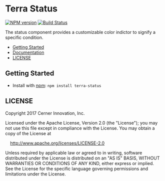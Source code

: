 # Terra Status

[![NPM version](http://img.shields.io/npm/v/terra-status.svg)](https://www.npmjs.org/package/terra-status)
[![Build Status](https://travis-ci.org/cerner/terra-ui.svg?branch=master)](https://travis-ci.org/cerner/terra-ui)

The status component provides a customizable color indictor to signify a specific condition.

- [Getting Started](#getting-started)
- [Documentation](https://github.com/cerner/terra-ui/tree/master/packages/terra-status/docs)
- [LICENSE](#license)

## Getting Started

- Install with [npm](https://www.npmjs.com): `npm install terra-status`

## LICENSE

Copyright 2017 Cerner Innovation, Inc.

Licensed under the Apache License, Version 2.0 (the "License"); you may not use this file except in compliance with the License. You may obtain a copy of the License at

&nbsp;&nbsp;&nbsp;&nbsp;http://www.apache.org/licenses/LICENSE-2.0

Unless required by applicable law or agreed to in writing, software distributed under the License is distributed on an "AS IS" BASIS, WITHOUT WARRANTIES OR CONDITIONS OF ANY KIND, either express or implied. See the License for the specific language governing permissions and limitations under the License.
